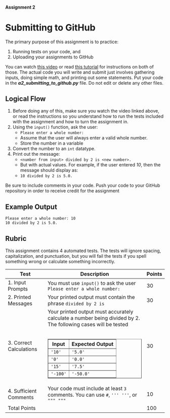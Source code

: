 #### Assignment 2
# Submitting to GitHub
The primary purpose of this assignment is to practice:
1. Running tests on your code, and
2. Uploading your assignments to GitHub

You can watch [this video](https://www.youtube.com) or read [this tutorial](https://www.dropbox.com/scl/fi/tuug12w6d38frqzyjsseo/Running-Tests-Uploading-Assignments-to-GitHub.pdf?rlkey=u7lcb5gknx9xao9o8in26vgi3&st=tjwu1tr6&dl=0) for instructions on both of those. The actual code you will write and submit just involves gathering inputs, doing simple math, and printing out some statements. Put your code in the ***a2_submitting_to_github.py*** file. Do not edit or delete any other files.

## Logical Flow
1. Before doing any of this, make sure you watch the video linked above, or read the instructions so you understand how to run the tests included with the assignment and how to turn the assignment in.
2. Using the `input()` function, ask the user:
    - `Please enter a whole number: `
    - Assume that the user will always enter a valid whole number.
    - Store the number in a variable
3. Convert the number to an `int` datatype.
4. Print out the message:
    - `<number from input> divided by 2 is <new number>.`
    - But with actual values. For example, if the user entered *10*, then the message should display as:
    - `10 divided by 2 is 5.0.`


Be sure to include comments in your code. Push your code to your GitHub repository in order to receive credit for the assignment

## Example Output

```
Please enter a whole number: 10
10 divided by 2 is 5.0.
```

## Rubric
This assignment contains 4 automated tests. The tests will ignore spacing, capitalization, and punctuation, but you will fail the tests if you spell something wrong or calculate something incorrectly.
<table>
<thead>
    <tr>
        <th>Test</th>
        <th>Description</th>
        <th>Points</th>
    </tr>
</thead>
<tbody>
    <tr>
        <td>1. Input Prompts</td>
        <td>You must use <code>input()</code> to ask the user <code>Please enter a whole number:</code></td>
        <td>30</td>
    </tr>
    <tr>
        <td>2. Printed Messages</td>
        <td>Your printed output must contain the phrase <code>divided by 2 is</code></td>
        <td>30</td>
    </tr>
    <tr>
        <td>3. Correct Calculations</td>
        <td>Your printed output must accurately calculate a number being divided by 2.
        The following cases will be tested<br><br>
        <table border="1">
          <thead>
            <tr>
              <th>Input</th>
              <th>Expected Output</th>
            </tr>
          </thead>
          <tbody>
            <tr>
              <td><code>'10'</code></td>
              <td><code>'5.0'</code></td>
            </tr>
            <tr>
              <td><code>'0'</code></td>
              <td><code>'0.0'</code></td>
            </tr>
            <tr>
              <td><code>'15'</code></td>
              <td><code>'7.5'</code></td>
            </tr>
            <tr>
              <td><code>'-100'</code></td>
              <td><code>'-50.0'</code></td>
            </tr>
          </tbody>
        </table>
        </td>
        <td>30</td>
    </tr>
    <tr>
        <td>4. Sufficient Comments </td>
        <td>Your code must include at least <code>3</code> comments. You can use <code>#</code>, <code>''' '''</code>, or <code>""" """</code></td>
        <td>10</td>
    </tr>
    <tr>
        <td colspan="2">Total Points</td>
        <td>100</td>
  </tr>
</tbody>
</table>